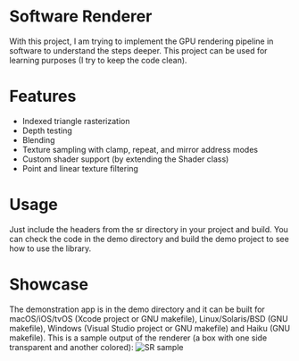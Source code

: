 # Software Renderer
With this project, I am trying to implement the GPU rendering pipeline in software to understand the steps deeper. This project can be used for learning purposes (I try to keep the code clean).

# Features

* Indexed triangle rasterization
* Depth testing
* Blending
* Texture sampling with clamp, repeat, and mirror address modes
* Custom shader support (by extending the Shader class)
* Point and linear texture filtering

# Usage

Just include the headers from the sr directory in your project and build. You can check the code in the demo directory and build the demo project to see how to use the library.

# Showcase

The demonstration app is in the demo directory and it can be built for macOS/iOS/tvOS (Xcode project or GNU makefile), Linux/Solaris/BSD (GNU makefile), Windows (Visual Studio project or GNU makefile) and Haiku (GNU makefile). This is a sample output of the renderer (a box with one side transparent and another colored):
![SR sample](https://elviss.lv/files/sr_sample_filtered.png)